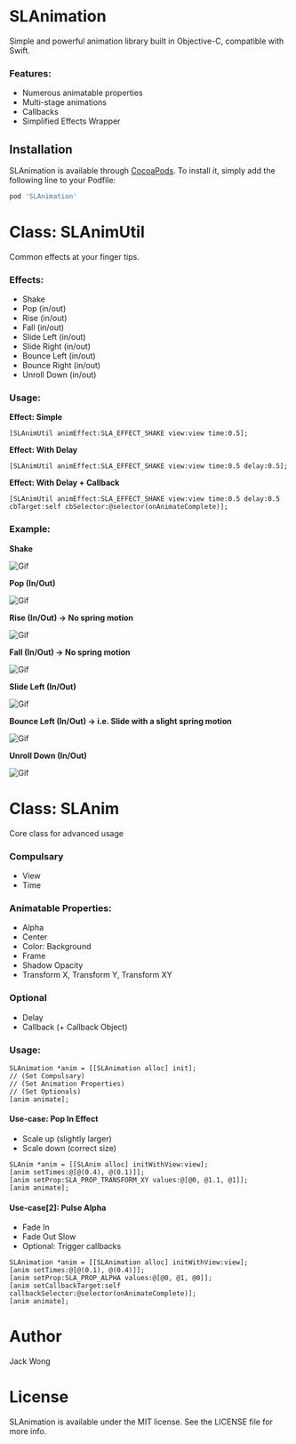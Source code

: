 # SLAnimation
Simple and powerful animation library built in Objective-C, compatible with Swift.


### Features:
* Numerous animatable properties
* Multi-stage animations
* Callbacks
* Simplified Effects Wrapper

## Installation

SLAnimation is available through [CocoaPods](http://cocoapods.org). To install
it, simply add the following line to your Podfile:

```ruby
pod 'SLAnimation'
```


# Class: SLAnimUtil
Common effects at your finger tips.

### Effects:
* Shake
* Pop (in/out)
* Rise (in/out)
* Fall (in/out)
* Slide Left (in/out)
* Slide Right (in/out)
* Bounce Left (in/out)
* Bounce Right (in/out)
* Unroll Down (in/out)

### Usage:
**Effect: Simple**
```objc
[SLAnimUtil animEffect:SLA_EFFECT_SHAKE view:view time:0.5];
```

**Effect: With Delay**
```objc
[SLAnimUtil animEffect:SLA_EFFECT_SHAKE view:view time:0.5 delay:0.5];
```

**Effect: With Delay + Callback**
```objc
[SLAnimUtil animEffect:SLA_EFFECT_SHAKE view:view time:0.5 delay:0.5 cbTarget:self cbSelector:@selector(onAnimateComplete)];
```

### Example:
**Shake**

![Gif](https://raw.githubusercontent.com/jclwong/SLAnimation/master/readme-assets/sl-effects-shake.gif "Shake")

**Pop (In/Out)**

![Gif](https://raw.githubusercontent.com/jclwong/SLAnimation/master/readme-assets/sl-effects-pop-in-out.gif "Pop In/Out")

**Rise (In/Out) -> No spring motion**

![Gif](https://raw.githubusercontent.com/jclwong/SLAnimation/master/readme-assets/sl-effects-rise-in-out.gif "Rise In/Out")

**Fall (In/Out) -> No spring motion**

![Gif](https://raw.githubusercontent.com/jclwong/SLAnimation/master/readme-assets/sl-effects-fall-in-out.gif "Fall In/Out")

**Slide Left (In/Out)**

![Gif](https://raw.githubusercontent.com/jclwong/SLAnimation/master/readme-assets/sl-effects-slide-left-in-out.gif "Slide Left In/Out")


**Bounce Left (In/Out) -> i.e. Slide with a slight spring motion**

![Gif](https://raw.githubusercontent.com/jclwong/SLAnimation/master/readme-assets/sl-effects-bounce-left-in-out.gif "Bounce Left In/Out")


**Unroll Down (In/Out)**

![Gif](https://raw.githubusercontent.com/jclwong/SLAnimation/master/readme-assets/sl-effects-unroll-down-in-out.gif "Unroll Down In/Out")



# Class: SLAnim
Core class for advanced usage


### Compulsary
* View
* Time

### Animatable Properties:
* Alpha
* Center
* Color: Background
* Frame
* Shadow Opacity
* Transform X, Transform Y, Transform XY

### Optional
* Delay
* Callback (+ Callback Object)


### Usage:
```objc
SLAnimation *anim = [[SLAnimation alloc] init];
// (Set Compulsary)
// (Set Animation Properties)
// (Set Optionals)
[anim animate];
```

#### Use-case: Pop In Effect
* Scale up (slightly larger)
* Scale down (correct size)
```objc
SLAnim *anim = [[SLAnim alloc] initWithView:view];
[anim setTimes:@[@(0.4), @(0.1)]];
[anim setProp:SLA_PROP_TRANSFORM_XY values:@[@0, @1.1, @1]];
[anim animate];
```

#### Use-case[2]: Pulse Alpha
* Fade In
* Fade Out Slow
* Optional: Trigger callbacks
```objc
SLAnimation *anim = [[SLAnimation alloc] initWithView:view];
[anim setTimes:@[@(0.1), @(0.4)]];
[anim setProp:SLA_PROP_ALPHA values:@[@0, @1, @0]];
[anim setCallbackTarget:self callbackSelector:@selector(onAnimateComplete)];
[anim animate];
```


# Author

Jack Wong

# License

SLAnimation is available under the MIT license. See the LICENSE file for more info.
